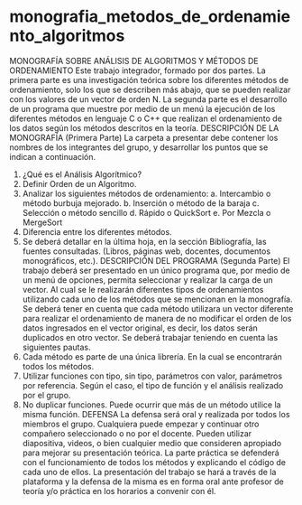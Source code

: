 # monografia_metodos_de_ordenamiento_algoritmos
MONOGRAFÍA SOBRE ANÁLISIS DE ALGORITMOS Y
MÉTODOS DE ORDENAMIENTO
Este trabajo integrador, formado por dos partes. La primera parte es
una investigación teórica sobre los diferentes métodos de ordenamiento, solo los
que se describen más abajo, que se pueden realizar con los valores de un vector
de orden N. La segunda parte es el desarrollo de un programa que muestre por
medio de un menú la ejecución de los diferentes métodos en lenguaje C o C++
que realizan el ordenamiento de los datos según los métodos descritos en la
teoría.
DESCRIPCIÓN DE LA MONOGRAFÍA (Primera Parte)
La carpeta a presentar debe contener los nombres de los integrantes del
grupo, y desarrollar los puntos que se indican a continuación.
1) ¿Qué es el Análisis Algorítmico?
2) Definir Orden de un Algoritmo.
3) Analizar los siguientes métodos de ordenamiento:
a. Intercambio o método burbuja mejorado.
b. Inserción o método de la baraja
c. Selección o método sencillo
d. Rápido o QuickSort
e. Por Mezcla o MergeSort
4) Diferencia entre los diferentes métodos.
5) Se deberá detallar en la última hoja, en la sección Bibliografía, las fuentes
consultadas. (Libros, páginas web, docentes, documentos monográficos,
etc.).
DESCRIPCIÓN DEL PROGRAMA (Segunda Parte)
El trabajo deberá ser presentado en un único programa que, por medio
de un menú de opciones, permita seleccionar y realizar la carga de un vector. Al
cual se le realizarán diferentes tipos de ordenamientos utilizando cada uno de los
métodos que se mencionan en la monografía.
Se deberá tener en cuenta que cada método utilizara un vector diferente
para realizar el ordenamiento de manera de no modificar el orden de los datos 
ingresados en el vector original, es decir, los datos serán duplicados en otro
vector.
Se deberá trabajar teniendo en cuenta las siguientes pautas.
1) Cada método es parte de una única librería. En la cual se encontrarán
todos los métodos.
2) Utilizar funciones con tipo, sin tipo, parámetros con valor, parámetros
por referencia. Según el caso, el tipo de función y el análisis realizado
por el grupo.
3) No duplicar funciones. Puede ocurrir que más de un método utilice la
misma función.
DEFENSA
La defensa será oral y realizada por todos los miembros el grupo.
Cualquiera puede empezar y continuar otro compañero seleccionado o no por el
docente.
Pueden utilizar diapositiva, videos, o bien cualquier medio que consideren
apropiado para mejorar su presentación teórica. La parte práctica se defenderá
con el funcionamiento de todos los métodos y explicando el código de cada uno
de ellos.
La presentación del trabajo se hará a través de la plataforma y la defensa
de la misma es en forma oral ante profesor de teoría y/o práctica en los horarios
a convenir con él.

